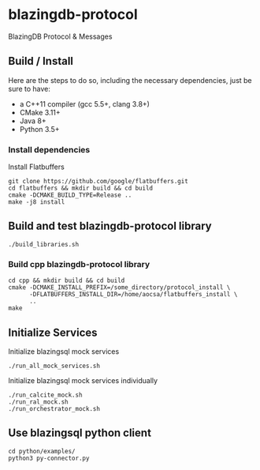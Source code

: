 
# blazingdb-protocol
BlazingDB Protocol &amp; Messages

## Build / Install 

Here are the steps to do so, including the necessary dependencies, just be sure to have:

- a C++11 compiler (gcc 5.5+, clang 3.8+)
- CMake 3.11+
- Java 8+
- Python 3.5+

### Install dependencies

Install Flatbuffers

```
git clone https://github.com/google/flatbuffers.git
cd flatbuffers && mkdir build && cd build
cmake -DCMAKE_BUILD_TYPE=Release ..
make -j8 install
```

## Build and test blazingdb-protocol library

```
./build_libraries.sh

```
### Build cpp blazingdb-protocol library

```
cd cpp && mkdir build && cd build
cmake -DCMAKE_INSTALL_PREFIX=/some_directory/protocol_install \
      -DFLATBUFFERS_INSTALL_DIR=/home/aocsa/flatbuffers_install \
      .. 
make 
```

## Initialize Services

Initialize blazingsql mock services

```
./run_all_mock_services.sh
```

Initialize blazingsql mock services individually
```
./run_calcite_mock.sh
./run_ral_mock.sh
./run_orchestrator_mock.sh
```

## Use blazingsql python client 

```
cd python/examples/
python3 py-connector.py

```
